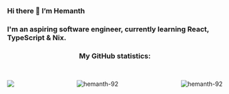 ### Hi there 👋  I’m Hemanth
### I'm an aspiring software engineer, currently learning React, TypeScript & Nix.

<h3 align="center">My GitHub statistics: </h3>
<br>

<div style="display: flex; justify-content: space-between;">
    <p align="center"><img aligm="center" src="https://github-readme-stats.vercel.app/api/top-langs/?username=hemanth-92&layout=compact&theme=gruvbox&hide_border=true" /></p>
    <p align="center"><img align="center" src="https://github-readme-stats.vercel.app/api?username=hemanth-92&show_icons=true&theme=gruvbox&border_radius=7.5&hide_border=true" alt="hemanth-92" /></p>
    <p align="center"><img align="center" src="https://github-readme-streak-stats.herokuapp.com/?user=hemanth-92&theme=gruvbox&border_radius=7.5&hide_border=true" alt="hemanth-92" /></p>
</div>
